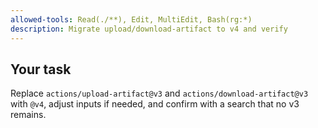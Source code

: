 ```yaml
---
allowed-tools: Read(./**), Edit, MultiEdit, Bash(rg:*)
description: Migrate upload/download-artifact to v4 and verify
---
```

## Your task
Replace `actions/upload-artifact@v3` and `actions/download-artifact@v3` with `@v4`, adjust inputs if needed, and confirm with a search that no v3 remains.